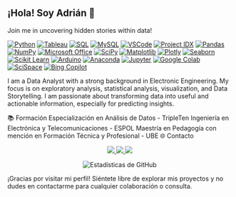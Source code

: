 <h2 align="left">¡Hola! Soy Adrián 👋</h2>
<p align="left">
  Join me in uncovering hidden stories within data!
</p>


[![Python](https://img.shields.io/badge/-Python-3776AB?style=for-the-badge&logo=Python&logoColor=white)](https://www.python.org/)
[![Tableau](https://img.shields.io/badge/-Tableau-E97627?style=for-the-badge&logo=Tableau&logoColor=white)](https://www.tableau.com/)
[![SQL](https://img.shields.io/badge/-SQL-003B57?style=for-the-badge&logo=SQLite&logoColor=white)](https://www.sqlite.org/index.html)
[![MySQL](https://img.shields.io/badge/-MySQL-4479A1?style=for-the-badge&logo=MySQL&logoColor=white)](https://www.mysql.com/)
[![VSCode](https://img.shields.io/badge/-VSCode-007ACC?style=for-the-badge&logo=Visual-Studio-Code&logoColor=white)](https://code.visualstudio.com/)
[![Project IDX](https://img.shields.io/badge/-Project%20IDX-00C4B3?style=for-the-badge&logo=Google%20Cloud&logoColor=white)](https://cloud.google.com/solutions/digital-transformation/)
[![Pandas](https://img.shields.io/badge/-Pandas-150458?style=for-the-badge&logo=pandas&logoColor=white)](https://pandas.pydata.org/)
[![NumPy](https://img.shields.io/badge/-NumPy-013243?style=for-the-badge&logo=NumPy&logoColor=white)](https://numpy.org/)
[![Microsoft Office](https://img.shields.io/badge/-Microsoft%20Office-D83B01?style=for-the-badge&logo=Microsoft-Office&logoColor=white)](https://www.microsoft.com/en-us/microsoft-365)
[![SciPy](https://img.shields.io/badge/-SciPy-8CAAE6?style=for-the-badge&logo=SciPy&logoColor=white)](https://www.scipy.org/)
[![Matplotlib](https://img.shields.io/badge/-Matplotlib-013243?style=for-the-badge&logo=Matplotlib&logoColor=white)](https://matplotlib.org/)
[![Plotly](https://img.shields.io/badge/-Plotly-3F4F75?style=for-the-badge&logo=plotly&logoColor=white)](https://plotly.com/)
[![Seaborn](https://img.shields.io/badge/-Seaborn-013243?style=for-the-badge&logo=Seaborn&logoColor=white)](https://seaborn.pydata.org/)
[![Scikit Learn](https://img.shields.io/badge/-Scikit%20Learn-F7931E?style=for-the-badge&logo=scikit-learn&logoColor=white)](https://scikit-learn.org/)
[![Arduino](https://img.shields.io/badge/-Arduino-00979D?style=for-the-badge&logo=Arduino&logoColor=white)](https://www.arduino.cc/)
[![Anaconda](https://img.shields.io/badge/-Anaconda-44A833?style=for-the-badge&logo=Anaconda&logoColor=white)](https://www.anaconda.com/)
[![Jupyter](https://img.shields.io/badge/-Jupyter-F37626?style=for-the-badge&logo=Jupyter&logoColor=white)](https://jupyter.org/)
[![Google Colab](https://img.shields.io/badge/-Google%20Colab-F9AB00?style=for-the-badge&logo=Google%20Colab&logoColor=white)](https://colab.research.google.com/)
[![SciSpace](https://img.shields.io/badge/-SciSpace-333333?style=for-the-badge)](#)
[![Bing Copilot](https://img.shields.io/badge/-Bing%20Copilot-0044FF?style=for-the-badge&logo=Bing&logoColor=white)](#)


I am a Data Analyst with a strong background in Electronic Engineering. My focus is on exploratory analysis, statistical analysis, visualization, and Data Storytelling. I am passionate about transforming data into useful and actionable information, especially for predicting insights.

📚 Formación
Especialización en Análisis de Datos - TripleTen
Ingeniería en Electrónica y Telecomunicaciones - ESPOL
Maestría en Pedagogía con mención en Formación Técnica y Profesional - UBE
🌐 Contacto
<p align="center">
  <a href="https://www.linkedin.com/in/ajvinuez/">
    <img src="https://img.shields.io/badge/-LinkedIn-blue?style=for-the-badge&logo=LinkedIn&logoColor=white&link=https://www.linkedin.com/in/ajvinuez/" />
  </a>
  <a href="mailto:ajvinuez@outlook.com">
    <img src="https://img.shields.io/badge/-Email-c14438?style=for-the-badge&logo=Gmail&logoColor=white&link=mailto:ajvinuez@outlook.com" />
  </a>
  <a href="https://www.kaggle.com/adrianvinueza">
    <img src="https://img.shields.io/badge/-Kaggle-20BEFF?style=for-the-badge&logo=Kaggle&logoColor=white&link=https://www.kaggle.com/adrianvinueza" />
  </a>
</p>
<p align="center">
  <img src="https://github-readme-stats.vercel.app/api?username=ScinDBad&show_icons=true&theme=radical" alt="Estadísticas de GitHub" />
</p>
¡Gracias por visitar mi perfil! Siéntete libre de explorar mis proyectos y no dudes en contactarme para cualquier colaboración o consulta.
